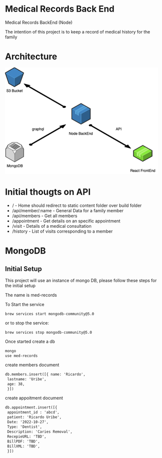 # Medical Records Back End
Medical Records BackEnd (Node)

The intention of this project is to keep a record of medical history for the family

# Architecture

![Architecture](images/architecture.png)

# Initial thougts on API

- / - Home should redirect to static content folder over build folder
- /api/member/:name - General Data for a family member
- /api/members - Get all members
- /appointment - Get details on an specific appointment
- /visit - Details of a medical consultation
- /history - List of visits corresponding to a member


# MongoDB

## Initial Setup

This project will use an instance of mongo DB, please follow these steps for the initial setup

The name is med-records

To Start the service

```
brew services start mongodb-community@5.0
```

or to stop the service:

```
brew services stop mongodb-community@5.0
```

Once started create a db

```
mongo
use med-records
```

create members document

```
db.members.insert([{ name: 'Ricardo', 
 lastname: 'Uribe',
 age: 38,
 }])
```

create appoitment document

```
db.appointment.insert([{ 
 appointment_id : 'abcd', 
 patient: 'Ricardo Uribe', 
 Date: '2022-10-27',
 Type: 'Dentist',
 Description: 'Caries Removal',
 RecepieURL: 'TBD',
 BillPDF: 'TBD',
 BillXML: 'TBD',
 }])
```
